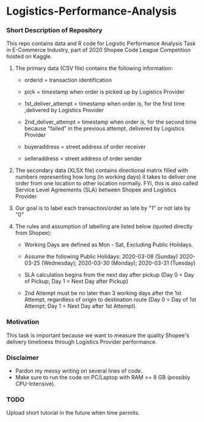 # Logistics-Performance-Analysis

### Short Description of Repository

This repo contains data and R code for Logistic Performance Analysis Task in E-Commerce Industry, part of 2020 Shopee Code League Competition hosted on Kaggle.

1. The primary data (CSV file) contains the following information:
    
    - orderid = transaction identification
    
    - pick = timestamp when order is picked up by Logistics Provider
    
    - 1st_deliver_attempt = timestamp when order is, for the first time ,delivered by Logistics Provider
    
    - 2nd_deliver_attempt = timestamp when order is, for the second time because "failed" in the previous attempt, delivered by Logistics Provider
    
    - buyeraddress = street address of order receiver
    
    - selleraddress = street address of order sender

2. The secondary data (XLSX file) contains directional matrix filled with numbers representing how long (in working days) it takes to deliver one order from one location to other location normally. FYI, this is also called Service Level Agreements (SLA) between Shopee and Logistics Provider. 

3. Our goal is to label each transaction/order as late by "1" or not late by "0"

4. The rules and assumption of labelling are listed below (quoted directly from Shopee):
    
    - Working Days are defined as Mon - Sat, Excluding Public Holidays.
    
    - Assume the following Public Holidays: 
      2020-03-08 (Sunday)
      2020-03-25 (Wednesday);
      2020-03-30 (Monday);
      2020-03-31 (Tuesday)
    
    - SLA calculation begins from the next day after pickup (Day 0 = Day of Pickup; Day 1 = Next Day after Pickup)
    
    - 2nd Attempt must be no later than 3 working days after the 1st Attempt, regardless of origin to destination route
      (Day 0 = Day of 1st Attempt; Day 1 = Next Day after 1st Attempt).
      

### Motivation

This task is important because we want to measure the quality Shopee's delivery timeliness through Logistics Provider performance. 

### Disclaimer

* Pardon my messy writing on several lines of code.
* Make sure to run the code on PC/Laptop with RAM >= 8 GB (possibly CPU-Intensive).

### TODO

Upload short tutorial in the future when time permits.
